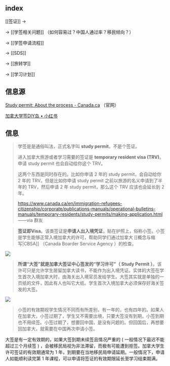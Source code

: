 
## index

[[签证]] ->

-> [[学签相关问题]] （如何容易过？中国人通过率？移民倾向？）

-> [[学签申请流程]]

-> [[SDS]]

-> [[旅转学]]

-> [[学习计划]]

## 信息源

[Study permit: About the process - Canada.ca](https://www.canada.ca/en/immigration-refugees-citizenship/services/study-canada/study-permit.html) （官网）

[加拿大学签DIY岛 • 小红书](https://www.xiaohongshu.com/user/profile/5b8bcbe3a79fd200011f863a?xhsshare=CopyLink&appuid=5d447433000000001000dc9b&apptime=1662354741)


## 信息

> 学签是是通俗叫法，正式名字叫 **study permit**，不是个签证。
> 
> 进入加拿大旅游或者学习需要的签证是 **temporary resident visa (TRV)**。申请 study permit 也会自动给你这个 TRV。
> 
> 这两个东西是同时存在的。比如你申请 2 年的 study permit，会自动给你 2 年的 TRV。但是比如你申请 study permit 之前以旅游的名义申请到了半年的 TRV，然后申请 2 年 study permit，那么这个 TRV 应该也会延长到 2 年。
> 
> https://www.canada.ca/en/immigration-refugees-citizenship/corporate/publications-manuals/operational-bulletins-manuals/temporary-residents/study-permits/making-application.html
> ——via 群友


> **签证即Visa**。该类签证是**申请人出入境凭证**，贴在护照上，俗称小签。小签是学生能够正常入境加拿大的许可，帮助同学们通过加拿大 [[概念与缩写|CBSA]] （Canada Boarder Service Agency ）的检查。

![](https://picture-guan.oss-cn-hangzhou.aliyuncs.com/20230227144033.png)


> **所谓“大签”就是加拿大签证中心签发的“学习许可”（ Study Permit ）**。该许可只是允许学生居留加拿大读书，不能作为出入境凭证。实体的大签在学生首次入境加拿大时，由海关出入境官员发给学生。大签其实就是单独的一页纸的文件，因此有人也叫它大纸。学生首次入境加拿大必须保存好海关签发的大签。

![](https://picture-guan.oss-cn-hangzhou.aliyuncs.com/20230227143919.png)

>小签的有效期视学生情况不同而有所差别，有一年的，也有四年的。如果人在加拿大，小签过期了，学生又不需要出境，只要大签没有到期，小签到期也不用续签。小签过期了，想要回中国，是没有问题的。但回国后，再想要回加拿大，就需要在中国再次申请小签。
>
大签是有一定有效期的，如果大签到期未续签且情况严重的 ( 一般情况下最迟不能超过三个月续签 ) ，会被移民局视为非法滞留，而极有可能遭到拒签。加拿大学生许可签证的有效期通常为 1 年，到期要在当地移民局申请延期。一般情况下，申请人如能顺利读完第 1 年课程，可以申请将签证的有效期限延长至学习结束期满。